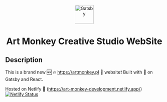 <p align="center">
  <a href="https://www.gatsbyjs.com/?utm_source=starter&utm_medium=readme&utm_campaign=minimal-starter-ts">
    <img alt="Gatsby" src="https://www.gatsbyjs.com/Gatsby-Monogram.svg" width="60" />
  </a>
</p>
<h1 align="center">
  Art Monkey Creative Studio WebSite
</h1>

## Description

This is a brand new 🆕 🔥 https://artmonkey.pl 🐒 website❗ Built with 💟 on Gatsby and React.

Hosted on Netlify 🔌 (https://art-monkey-development.netlify.app/)
[![Netlify Status](https://api.netlify.com/api/v1/badges/f602ddf0-77d9-4c51-8dc8-5d981d94032f/deploy-status)](https://app.netlify.com/sites/art-monkey-development/deploys)
